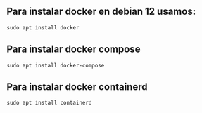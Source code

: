 ## Para instalar docker en debian 12 usamos:

```sudo apt install docker```

## Para instalar docker compose

```sudo apt install docker-compose```

## Para instalar docker containerd

```sudo apt install containerd```